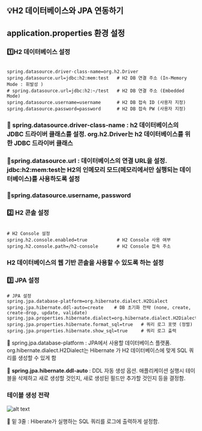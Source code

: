 ## 💡H2 데이터베이스와 JPA 연동하기 

## application.properties 환경 설정 

### 1️⃣H2 데이터베이스 설정 
```properties

spring.datasource.driver-class-name=org.h2.Driver
spring.datasource.url=jdbc:h2:mem:test   # H2 DB 연결 주소 (In-Memory Mode : 휘발성 )
# spring.datasource.url=jdbc:h2:~/test   # H2 DB 연결 주소 (Embedded Mode)
spring.datasource.username=username      # H2 DB 접속 ID (사용자 지정)
spring.datasource.password=password      # H2 DB 접속 PW (사용자 지정)

```

### 🔹 spring.datasource.driver-class-name : h2 데이터베이스의 JDBC 드라이버 클래스를 설정. org.h2.Driver는 h2 데이터베이스를 위한 JDBC 드라이버 클래스 
### 🔹spring.datasource.url : 데이터베이스의 연결 URL을 설정. jdbc:h2:mem:test는 H2의 인메모리 모드(메모리에서만 실행되는 데이터베이스)를 사용하도록 설정
### 🔹spring.datasource.username, password

### 2️⃣ H2 콘솔 설정 

```properties

# H2 Console 설정
spring.h2.console.enabled=true           # H2 Console 사용 여부
spring.h2.console.path=/h2-console       # H2 Console 접속 주소
``` 

### H2 데이터베이스의 웹 기반 콘솔을 사용할 수 있도록 하는 설정 

### 3️⃣ JPA 설정 
```properties
# JPA 설정
spring.jpa.database-platform=org.hibernate.dialect.H2Dialect
spring.jpa.hibernate.ddl-auto=create    # DB 초기화 전략 (none, create, create-drop, update, validate)
spring.jpa.properties.hibernate.dialect=org.hibernate.dialect.H2Dialect
spring.jpa.properties.hibernate.format_sql=true   # 쿼리 로그 포맷 (정렬)
spring.jpa.properties.hibernate.show_sql=true     # 쿼리 로그 출력
```

🔹 spring.jpa.database-platform : JPA에서 사용할 데이터베이스 플랫폼. org.hibernate.dialect.H2Dialect는 Hibernate 가 H2 데이터베이스에 맞게 SQL 쿼리를 생성할 수 있게 함 

🔹 **spring.jpa.hibernate.ddl-auto** : DDL 자동 생성 옵션. 애플리케이션 실행시 테이블을 삭제하고 새로 생성할 것인지, 새로 생성된 필드만 추가할 것인지 등을 결정함. 

### 테이블 생성 전략 
![alt text]({A6F115F8-DF27-410E-890B-91A013FA7EB4}.png)

🔹 밑 3줄 : Hiberate가 실행하는 SQL 쿼리를 로그에 출력하게 설정함. 

